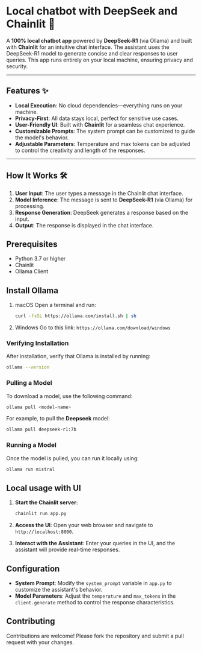 # Local chatbot with DeepSeek and Chainlit 🚀

A **100% local chatbot app** powered by **DeepSeek-R1** (via Ollama) and built with **Chainlit** for an intuitive chat interface.  The assistant uses the DeepSeek-R1 model to generate concise and clear responses to user queries. This app runs entirely on your local machine, ensuring privacy and security.

---

## Features ✨
- **Local Execution**: No cloud dependencies—everything runs on your machine.
- **Privacy-First**: All data stays local, perfect for sensitive use cases.
- **User-Friendly UI**: Built with **Chainlit** for a seamless chat experience.
- **Customizable Prompts**: The system prompt can be customized to guide the model's behavior.
- **Adjustable Parameters**: Temperature and max tokens can be adjusted to control the creativity and length of the responses.

---

## How It Works 🛠️
1. **User Input**: The user types a message in the Chainlit chat interface.
2. **Model Inference**: The message is sent to **DeepSeek-R1** (via Ollama) for processing.
3. **Response Generation**: DeepSeek generates a response based on the input.
4. **Output**: The response is displayed in the chat interface.

## Prerequisites

- Python 3.7 or higher
- Chainlit
- Ollama Client

## Install Ollama

1. macOS
Open a terminal and run:
   ```sh
   curl -fsSL https://ollama.com/install.sh | sh
   ```
   
2. Windows
Go to this link:
`https://ollama.com/download/windows`

### Verifying Installation
After installation, verify that Ollama is installed by running:
```sh
ollama --version
```

### Pulling a Model
To download a model, use the following command:
```sh
ollama pull <model-name>
```
For example, to pull the **Deepseek** model:
```sh
ollama pull deepseek-r1:7b
```

### Running a Model
Once the model is pulled, you can run it locally using:
```sh
ollama run mistral
```

## Local usage with UI

1. **Start the Chainlit server**:
    ```bash
    chainlit run app.py
    ```

2. **Access the UI**:
    Open your web browser and navigate to `http://localhost:8000`.

3. **Interact with the Assistant**:
    Enter your queries in the UI, and the assistant will provide real-time responses.

## Configuration

- **System Prompt**: Modify the `system_prompt` variable in `app.py` to customize the assistant's behavior.
- **Model Parameters**: Adjust the `temperature` and `max_tokens` in the `client.generate` method to control the response characteristics.

## Contributing

Contributions are welcome! Please fork the repository and submit a pull request with your changes.



